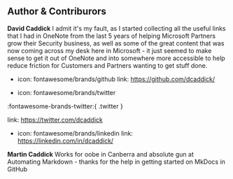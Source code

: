 ## Author & Contriburors

**David Caddick**
I admit it's my fault, as I started collecting all the useful links that I had in OneNote from the last 5 years of helping Microsoft Partners grow their Security business, as well as some of the great content that was now coming across my desk here in Microsoft - it just seemed to make sense to get it out of OneNote and into somewhere more accessible to help reduce friction for Customers and Partners wanting to get stuff done.

- icon: fontawesome/brands/github
link: https://github.com/dcaddick/

- icon: fontawesome/brands/twitter

:fontawesome-brands-twitter:{ .twitter }

link: https://twitter.com/dcaddick
- icon: fontawesome/brands/linkedin
link: https://linkedin.com/in/dcaddick/

**Martin Caddick**
Works for oobe in Canberra and absolute gun at Automating Markdown - thanks for the help in getting started on MkDocs in GitHub